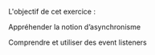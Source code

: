 L'objectif de cet exercice :

Appréhender la notion d’asynchronisme

Comprendre et utiliser des event listeners
